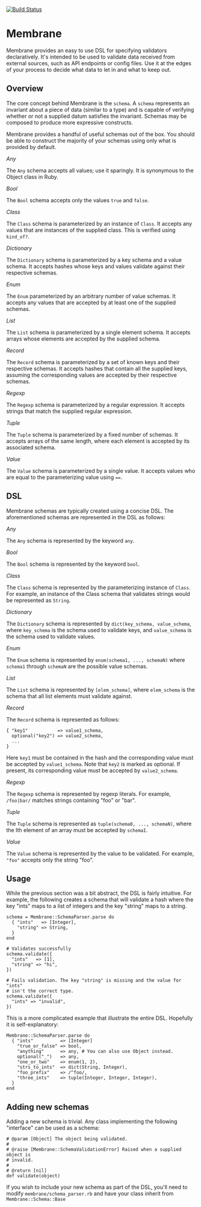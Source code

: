 [![Build Status](https://travis-ci.org/cloudfoundry/membrane.png)](https://travis-ci.org/cloudfoundry/membrane)

# Membrane

Membrane provides an easy to use DSL for specifying validators declaratively.
It's intended to be used to validate data received from external sources,
such as API endpoints or config files. Use it at the edges of your process to
decide what data to let in and what to keep out.

## Overview

The core concept behind Membrane is the ```schema```. A ```schema``` represents
an invariant about a piece of data (similar to a type) and is capable of
verifying whether or not a supplied datum satisfies the invariant. Schemas may
be composed to produce more expressive constructs.

Membrane provides a handful of useful schemas out of the box. You should be
able to construct the majority of your schemas using only what is provided
by default.


*Any*

The ```Any``` schema accepts all values; use it sparingly. It is synonymous to
the Object class in Ruby.

*Bool*

The ```Bool``` schema accepts only the values ```true``` and ```false```.

*Class*

The ```Class``` schema is parameterized by an instance of
```Class```. It accepts any values that are instances of the supplied class.
This is verified using ```kind_of?```.

*Dictionary*

The ```Dictionary``` schema is parameterized by a key schema and a
value schema.  It accepts hashes whose keys and values validate against their
respective schemas.

*Enum*

The ```Enum``` parameterized by an arbitrary number of value schemas. It
accepts any values that are accepted by at least one of the supplied schemas.

*List*

The ```List``` schema is parameterized by a single element schema. It accepts
arrays whose elements are accepted by the supplied schema.

*Record*

The ```Record``` schema is parameterized by a set of known keys and their
respective schemas. It accepts hashes that contain all the supplied keys,
assuming the corresponding values are accepted by their respective schemas.

*Regexp*

The ```Regexp``` schema is parameterized by a regular expression. It accepts
strings that match the supplied regular expression.

*Tuple*

The ```Tuple``` schema is parameterized by a fixed number of schemas. It accepts
arrays of the same length, where each element is accepted by its associated
schema.

*Value*

The ```Value``` schema is parameterized by a single value. It accepts values
who are equal to the parameterizing value using ```==```.

## DSL

Membrane schemas are typically created using a concise DSL. The aforementioned
schemas are represented in the DSL as follows:

*Any*

The ```Any``` schema is represented by the keyword ```any```.

*Bool*

The ```Bool``` schema is represented by the keyword ```bool```.

*Class*

The ```Class``` schema is represented by the parameterizing instance of ```Class```.
For example, an instance of the Class schema that validates strings would be
represented as ```String```.

*Dictionary*

The ```Dictionary``` schema is represented by ```dict(key_schema,
value_schema```, where ```key_schema``` is the schema used to validate keys,
and ```value_schema``` is the schema used to validate values.

*Enum*

The ```Enum``` schema is represented by ```enum(schema1, ..., schemaN)```
where ```schema1``` through ```schemaN``` are the possible value schemas.

*List*

The ```List``` schema is represented by ```[elem_schema]```, where
```elem_schema``` is the schema that all list elements must validate against.

*Record*

The ```Record``` schema is represented as follows:

    { "key1"           => value1_schema,
      optional("key2") => value2_schema,
      ...
    }

Here ```key1``` must be contained in the hash and the corresponding value must
be accepted by ```value1_schema```. Note that ```key2``` is marked as optional.
If present, its corresponding value must be accepted by ```value2_schema```.

*Regexp*

The ```Regexp``` schema is represented by regexp literals. For example,
```/foo|bar/``` matches strings containing "foo" or "bar".

*Tuple*

The ```Tuple``` schema is represented as ```tuple(schema0, ..., schemaN)```,
where the Ith element of an array must be accepted by ```schemaI```.

*Value*

The ```Value``` schema is represented by the value to be validated. For example,
```"foo"``` accepts only the string "foo".

## Usage

While the previous section was a bit abstract, the DSL is fairly intuitive.
For example, the following creates a schema that will validate a hash where the
key "ints" maps to a list of integers and the key "string" maps to a string.

    schema = Membrane::SchemaParser.parse do
      { "ints"   => [Integer],
        "string" => String,
      }
    end

    # Validates successfully
    schema.validate({
      "ints"   => [1],
      "string" => "hi",
    })

    # Fails validation. The key "string" is missing and the value for "ints"
    # isn't the correct type.
    schema.validate({
      "ints" => "invalid",
    })

This is a more complicated example that illustrate the entire DSL. Hopefully
it is self-explanatory:

    Membrane::SchemaParser.parse do
      { "ints"          => [Integer]
        "true_or_false" => bool,
        "anything"      => any, # You can also use Object instead.
        optional("_")   => any,
        "one_or_two"    => enum(1, 2),
        "strs_to_ints"  => dict(String, Integer),
        "foo_prefix"    => /^foo/,
        "three_ints"    => tuple(Integer, Integer, Integer),
      }
    end

## Adding new schemas

Adding a new schema is trivial. Any class implementing the following "interface"
can be used as a schema:

    # @param [Object] The object being validated.
    #
    # @raise [Membrane::SchemaValidationError] Raised when a supplied object is
    # invalid.
    #
    # @return [nil]
    def validate(object)

If you wish to include your new schema as part of the DSL, you'll need to
modify ```membrane/schema_parser.rb``` and have your class inherit from ```Membrane::Schema::Base```
